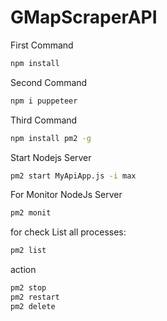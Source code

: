 # GMapScraperAPI

First Command

```sh
npm install
```


Second Command

```sh
npm i puppeteer
```



Third Command
```sh
npm install pm2 -g
```

Start Nodejs Server
```sh
pm2 start MyApiApp.js -i max
```


For Monitor NodeJs Server
```sh 
pm2 monit
```
for check List all processes:
```sh
pm2 list
```

action
```sh
pm2 stop
pm2 restart
pm2 delete
```

